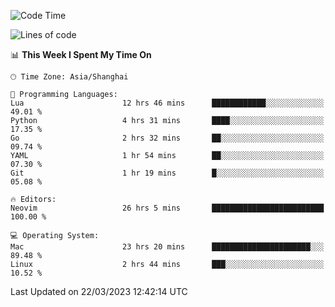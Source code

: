 <!--START_SECTION:waka-->
![Code Time](http://img.shields.io/badge/Code%20Time-1%2C239%20hrs%209%20mins-blue)

![Lines of code](https://img.shields.io/badge/From%20Hello%20World%20I%27ve%20Written-106.8%20thousand%20lines%20of%20code-blue)

📊 **This Week I Spent My Time On** 

```text
🕑︎ Time Zone: Asia/Shanghai

💬 Programming Languages: 
Lua                      12 hrs 46 mins      ████████████░░░░░░░░░░░░░   49.01 % 
Python                   4 hrs 31 mins       ████░░░░░░░░░░░░░░░░░░░░░   17.35 % 
Go                       2 hrs 32 mins       ██░░░░░░░░░░░░░░░░░░░░░░░   09.74 % 
YAML                     1 hr 54 mins        ██░░░░░░░░░░░░░░░░░░░░░░░   07.30 % 
Git                      1 hr 19 mins        █░░░░░░░░░░░░░░░░░░░░░░░░   05.08 % 

🔥 Editors: 
Neovim                   26 hrs 5 mins       █████████████████████████   100.00 % 

💻 Operating System: 
Mac                      23 hrs 20 mins      ██████████████████████░░░   89.48 % 
Linux                    2 hrs 44 mins       ███░░░░░░░░░░░░░░░░░░░░░░   10.52 % 
```


 Last Updated on 22/03/2023 12:42:14 UTC
<!--END_SECTION:waka-->
